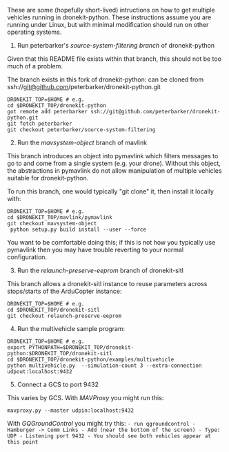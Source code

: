 These are some (hopefully short-lived) intructions on how to get multiple vehicles running in dronekit-python.  These instructions assume you are running under Linux, but with minimal modification should run on other operating systems.

1. Run peterbarker's _source-system-filtering branch_ of dronekit-python

  Given that this README file exists within that branch, this should not be too much of a problem.

  The branch exists in this fork of dronekit-python: can be cloned from ssh://git@github.com/peterbarker/dronekit-python.git
  ```
  DRONEKIT_TOP=$HOME # e.g.
  cd $DRONEKIT_TOP/dronekit-python
  got remote add peterbarker ssh://git@github.com/peterbarker/dronekit-python.git
  git fetch peterbarker
  git checkout peterbarker/source-system-filtering
  ```

2. Run the _mavsystem-object_ branch of mavlink

  This branch introduces an object into pymavlink which filters messages to go to and come from a single system (e.g. your drone).  Without this object, the abstractions in pymavlink do not allow manipulation of multiple vehicles suitable for dronekit-python.

  To run this branch, one would typically "git clone" it, then install it locally with:

  ```
  DRONEKIT_TOP=$HOME # e.g.
  cd $DRONEKIT_TOP/mavlink/pymavlink
  git checkout mavsystem-object
   python setup.py build install --user --force
  ```

  You want to be comfortable doing this; if this is not how you typically use pymavlink then you may have trouble reverting to your normal configuration.

3. Run the _relaunch-preserve-eeprom_ branch of dronekit-sitl

  This branch allows a dronekit-sitl instance to reuse parameters across stops/starts of the ArduCopter instance:

  ```
  DRONEKIT_TOP=$HOME # e.g.
  cd $DRONEKIT_TOP/dronekit-sitl
  git checkout relaunch-preserve-eeprom
  ```
  
4. Run the multivehicle sample program:
  ```
  DRONEKIT_TOP=$HOME # e.g.
  export PYTHONPATH=$DRONEKIT_TOP/dronekit-python:$DRONEKIT_TOP/dronekit-sitl
  cd $DRONEKIT_TOP/dronekit-python/examples/multivehicle
  python multivehicle.py  --simulation-count 3 --extra-connection udpout:localhost:9432
  ```

5. Connect a GCS to port 9432

  This varies by GCS.  With *MAVProxy* you might run this:
  ```
  mavproxy.py --master udpin:localhost:9432
  ```

  With *GQGroundControl* you might try this:
    ```
    - run qgroundcontrol
    - Hamburger -> Comm Links
    - Add (near the bottom of the screen)
     - Type: UDP
     - Listening port 9432
     - You should see both vehicles appear at this point
    ```
